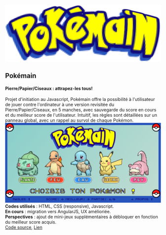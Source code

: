 <img src="gallery/logo.png" alt="preview">
<h2>Pokémain</h2>
<h4>Pierre/Papier/Ciseaux : attrapez-les tous!</h4>
<p>
  Projet d'initiation au Javascript, Pokémain offre la possibilité à l'utilisateur de jouer contre l'ordinateur à une version revisitée du Pierre/Papier/Ciseaux, en 5 manches, avec sauvegarde du score en cours et du meilleur score de l'utilisateur. Intuitif, les règles sont détaillées sur un panneau global, avec un rappel au survol de chaque Pokémon.
  <br>
  <img src="gallery/pokemainindex.png">
  <br>
  <b>Codes utilisés</b> : HTML, CSS (responsive), Javascript.
  <br>
  <b>En cours</b> : migration vers AngularJS, UX amélioriée.
  <br>
  <b>Perspectives</b> : ajout de mini-jeux supplémentaires à débloquer en fonction du meilleur score acquis.
  <br>
  <a href="https://github.com/paulbhr/pokemain">Code source</a>, <a href="https://paulbhr.github.io/pokemain/">Lien</a>
</p>
